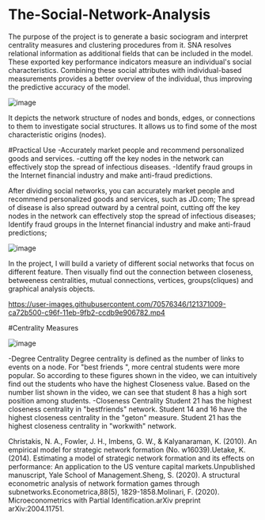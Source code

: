 # The-Social-Network-Analysis

The purpose of the project is to generate a basic sociogram and interpret centrality measures and clustering procedures from it. SNA resolves relational information as additional fields that can be included in the model. These exported key performance indicators measure an individual's social characteristics. Combining these social attributes with individual-based measurements provides a better overview of the individual, thus improving the predictive accuracy of the model.

![image](https://user-images.githubusercontent.com/70576346/121510691-7a9cf800-ca1a-11eb-954b-bfd6c21da5ee.png)

It depicts the network structure of nodes and bonds, edges, or connections to them to investigate social structures. It allows us to find some of the most characteristic origins (nodes).

#Practical Use
  -Accurately market people and recommend personalized goods and services.
  -cutting off the key nodes in the network can effectively stop the spread of infectious diseases.
  -Identify fraud groups in the Internet financial industry and make anti-fraud predictions.

After dividing social networks, you can accurately market people and recommend personalized goods and services, such as JD.com;
The spread of disease is also spread outward by a central point, cutting off the key nodes in the network can effectively stop the spread of infectious diseases;
Identify fraud groups in the Internet financial industry and make anti-fraud predictions;

![image](https://user-images.githubusercontent.com/70576346/121362326-99db4d00-c968-11eb-8444-097b99286f10.png)

In the project, I will build a variety of different social networks that focus on different feature. Then visually find out the connection between closeness, betweeness centralities, mutual connections, vertices, groups(cliques) and graphical analysis objects.

https://user-images.githubusercontent.com/70576346/121371009-ca72b500-c96f-11eb-9fb2-ccdb9e906782.mp4

#Centrality Measures

![image](https://user-images.githubusercontent.com/70576346/121510336-1b3ee800-ca1a-11eb-95a3-fd955bcea22e.png)

  -Degree Centrality
Degree centrality is defined as the number of links to events on a node. For "best friends ", more central students were more popular. So according to these figures shown in the video, we can intuitively find out the students who have the highest Closeness value. Based on the number list shown in the video, we can see that student 8 has a high sort position among students.
  -Closeness Centrality
Student 21 has the highest closeness centrality in "bestfriends" network. Student 14 and 16 have the highest closeness centrality in the "geton" measure. Student 21 has the highest closeness centrality in "workwith" network. 






Christakis, N. A., Fowler, J. H., Imbens, G. W., & Kalyanaraman, K. (2010). An empirical model for strategic network formation (No. w16039).Uetake, K. (2014). Estimating a model of strategic network formation and its effects on performance: An application to the US venture capital markets.Unpublished manuscript, Yale School of Management.Sheng, S. (2020). A structural econometric analysis of network formation games through subnetworks.Econometrica,88(5), 1829-1858.Molinari, F. (2020). Microeconometrics with Partial Identification.arXiv preprint arXiv:2004.11751.
